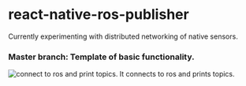 # react-native-ros-publisher 
Currently experimenting with distributed networking of native sensors.

### Master branch: Template of basic functionality.
![connect to ros and print topics](/path/to/image.png "Connects and Reads Network Topics.").
It connects to ros and prints topics.